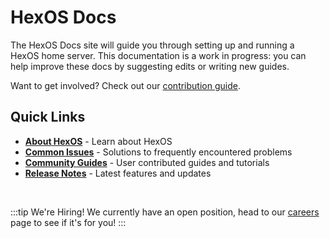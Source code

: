 # HexOS Docs

The HexOS Docs site will guide you through setting up and running a HexOS home server. This documentation is a work in progress: you can help improve these docs by suggesting edits or writing new guides.  

Want to get involved? Check out our [contribution guide](/community/how-to-contribute/).

## Quick Links

- [**About HexOS**](/about-hexos/) - Learn about HexOS
- [**Common Issues**](/troubleshooting/common-issues/) - Solutions to frequently encountered problems
- [**Community Guides**](/community/community-guides/) - User contributed guides and tutorials
- [**Release Notes**](/release-notes/command-deck/) - Latest features and updates

<br>

:::tip We're Hiring!
We currently have an open position, head to our [careers](/careers/app-curator/) page to see if it's for you!
:::